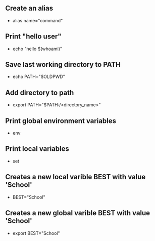 ## Create an alias
 - alias name="command"

## Print "hello user"
 - echo "hello $(whoami)"

## Save last working directory to PATH
 - echo PATH="$OLDPWD"

## Add directory to path
 - export PATH="$PATH:/<directory_name>"

## Print global environment variables
 - env

## Print local variables
 - set

## Creates a new local varible BEST with value 'School'
 - BEST="School"

## Creates a new global varible BEST with value 'School'
 - export BEST="School"
